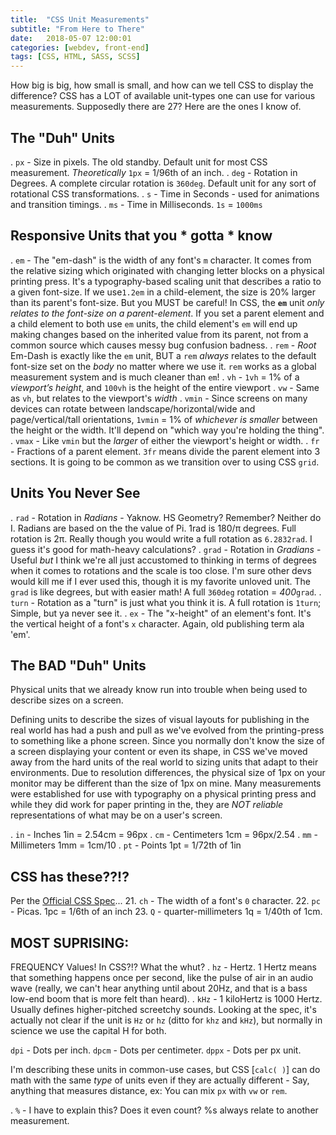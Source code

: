 ```yaml
---
title:  "CSS Unit Measurements"
subtitle: "From Here to There"
date:   2018-05-07 12:00:01
categories: [webdev, front-end]
tags: [CSS, HTML, SASS, SCSS]
---
```


How big is big, how small is small, and how can we tell CSS to display the difference? CSS has a LOT of available unit-types one can use for various measurements. Supposedly there are 27? Here are the ones I know of.

## The "Duh" Units
. `px` - Size in pixels. The old standby. Default unit for most CSS measurement. *Theoretically* `1px` = 1/96th of an inch.
. `deg` - Rotation in Degrees. A complete circular rotation is `360deg`. Default unit for any sort of rotational CSS transformations.
. `s` - Time in Seconds - used for animations and transition timings.
. `ms` - Time in Milliseconds. `1s` = `1000ms`

## Responsive Units that you * gotta * know
. `em` - The "em-dash" is the width of any font's `m` character. It comes from the relative sizing which originated with changing letter blocks on a physical printing press. It's a typography-based scaling unit that describes a ratio to a given font-size. If we use`1.2em` in a child-element, the size is 20% larger than its parent's font-size. But you MUST be careful! In CSS, the **`em`** unit _only relates to the font-size on a parent-element_. If you set a parent element and a child element to both use `em` units, the child element's `em` will end up making changes based on the inherited value from its parent, not from a common source which causes messy bug confusion badness.
. `rem` - *Root* Em-Dash is exactly like the `em` unit, BUT a `rem` *always* relates to the default font-size set on the *body* no matter where we use it. `rem` works as a global measurement system and is much cleaner than `em`!
. `vh` - `1vh` = 1% of a *viewport’s height*, and `100vh` is the height of the entire viewport
. `vw` - Same as `vh`, but relates to the viewport's *width*
. `vmin` - Since screens on many devices can rotate between landscape/horizontal/wide and page/vertical/tall orientations, `1vmin` = 1% of *whichever is smaller* between the height or the width. It'll depend on "which way you're holding the thing".
. `vmax` - Like `vmin` but the *larger* of either the viewport's height or width.
. `fr` - Fractions of a parent element. `3fr` means divide the parent element into 3 sections. It is going to be common as we transition over to using CSS `grid`.

## Units You Never See
. `rad` - Rotation in *Radians* - Yaknow. HS Geometry? Remember? Neither do I. Radians are based on the the value of Pi. 1rad is 180/π degrees. Full rotation is 2π. Really though you would write a full rotation as `6.2832rad`. I guess it's good for math-heavy calculations?
. `grad` - Rotation in *Gradians* - Useful *but* I think we're all just accustomed to thinking in terms of degrees when it comes to rotations and the scale is too close. I'm sure other devs would kill me if I ever used this, though it is my favorite unloved unit. The `grad` is like degrees, but with easier math! A full `360deg` rotation = *400*`grad`.
. `turn` - Rotation as a "turn" is just what you think it is. A full rotation is `1turn`; Simple, but ya never see it.
. `ex` - The "x-height" of an element's font. It's the vertical height of a font's `x` character. Again, old publishing term ala 'em'.

## The BAD "Duh" Units

Physical units that we already know run into trouble when being used to describe sizes on a screen.


Defining units to describe the sizes of visual layouts for publishing in the real world has had a push and pull as we've evolved from the printing-press to something like a phone screen.
Since you normally don't know the size of a screen displaying your content or even its shape, in CSS we've moved away from the hard units of the real world to sizing units that adapt to their environments. Due to resolution differences, the physical size of 1px on your monitor may be different than the size of 1px on mine. Many measurements were established for use with typography on a physical printing press and while they did work for paper printing in the, they are *NOT reliable* representations of what may be on a user's screen.

. `in` - Inches  1in = 2.54cm = 96px
. `cm` - Centimeters  1cm = 96px/2.54
. `mm` - Millimeters  1mm = 1cm/10
. `pt` - Points  1pt = 1/72th of 1in

## CSS has these??!?
Per the [Official CSS Spec](https://www.w3.org/TR/css-values/]sklfjaslkasj)...
21. `ch` - The width of a font's `0` character.
22. `pc` - Picas.  1pc = 1/6th of an inch
23. `Q` - quarter-millimeters 1q = 1/40th of 1cm.


## MOST SUPRISING:
FREQUENCY Values! In CSS?!? What the whut?
. `hz` - Hertz. 1 Hertz means that something happens once per second, like the pulse of air in an audio wave (really, we can't hear anything until about 20Hz, and that is a bass low-end boom that is more felt than heard).
. `kHz` - 1 kiloHertz is 1000 Hertz. Usually defines higher-pitched screetchy sounds.
Looking at the spec, it's actually not clear if the unit is `Hz` or `hz` (ditto for `khz` and `kHz`), but normally in science we use the capital H for both.


`dpi` - Dots per inch.
`dpcm` - Dots per centimeter.
`dppx` -  Dots per px unit.



I'm describing these units in common-use cases, but CSS [`calc( )`] can do math with the same *type* of units even if they are actually different - Say, anything that measures distance, ex: You can mix `px` with `vw` or `rem`.



. `%` - I have to explain this? Does it even count? %s always relate to another measurement.